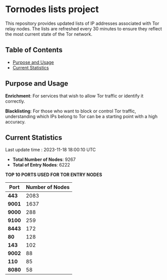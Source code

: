 # Tornodes lists project

This repository provides updated lists of IP addresses associated with Tor relay nodes. The lists are refreshed every 30 minutes to ensure they reflect the most current state of the Tor network.

## Table of Contents

- [Purpose and Usage](#purpose-and-usage)
- [Current Statistics](#current-statistics)


## Purpose and Usage

**Enrichment**: For services that wish to allow Tor traffic or identify it correctly.

**Blacklisting**: For those who want to block or control Tor traffic, understanding which IPs belong to Tor can be a starting point with a high accuracy.

## Current Statistics

Last update time : 2023-11-18 18:00:10 UTC

- **Total Number of Nodes**: 9267
- **Total of Entry Nodes**: 6222

**TOP 10 PORTS USED FOR TOR ENTRY NODES**

| **Port** | **Number of Nodes** |
|------|-----------------|
| **443**   | 2083  |
| **9001**   | 1637  |
| **9000**   | 288  |
| **9100**   | 259  |
| **8443**   | 172  |
| **80**   | 128  |
| **143**   | 102  |
| **9002**   | 88  |
| **110**   | 85  |
| **8080**   | 58  |

